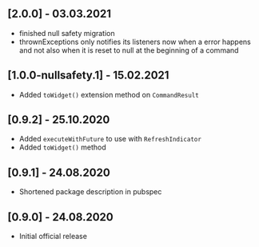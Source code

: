 ## [2.0.0] - 03.03.2021

* finished null safety migration
* thrownExceptions only notifies its listeners now when a error happens and not also when it is reset to null at the beginning of a command

## [1.0.0-nullsafety.1] - 15.02.2021

* Added `toWidget()` extension method on `CommandResult`

## [0.9.2] - 25.10.2020

* Added `executeWithFuture` to use with `RefreshIndicator`
* Added `toWidget()` method

## [0.9.1] - 24.08.2020

* Shortened package description in pubspec

## [0.9.0] - 24.08.2020

* Initial official release
